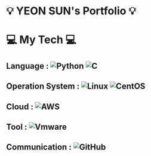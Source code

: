 # 💡 YEON SUN's Portfolio 💡

# 💻  My Tech 💻

## Language : ![Python](https://img.shields.io/badge/Python-3776AB?style=flat-square&logo=Python&logoColor=white) ![C](https://img.shields.io/badge/C-A8B9CC?style=flat-square&logo=C&logoColor=white)

## Operation System : ![Linux](https://img.shields.io/badge/Linux-FCC624?style=flat-square&logo=linux&logoColor=white) ![CentOS](https://img.shields.io/badge/Centos-262577?style=flat-square&logo=CentOS&logoColor=white)

## Cloud : ![AWS](https://img.shields.io/badge/Amazon%20AWS-232F3E?style=flat-square&logo=Amazon%20AWS&logoColor=white)

## Tool : ![Vmware](https://img.shields.io/badge/VMware-607078?style=flat-square&logo=vmware&logoColor=white)

## Communication : ![GitHub](https://img.shields.io/badge/GitHub-181717?style=flat-square&logo=github&logoColor=white)
